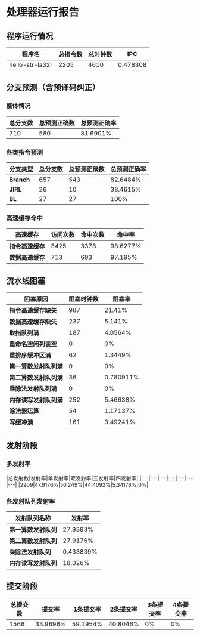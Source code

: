 # 处理器运行报告
## 程序运行情况
|程序名|总指令数|总时钟数|IPC|
|---|---|---|---|
|hello-str-la32r|2205|4610|0.478308|

## 分支预测（含预译码纠正）
### 整体情况
|总分支数|总预测正确数|总预测正确率|
|---|---|---|
|710|580|81.6901%|

### 各类指令预测
|分支类型|总分支数|总预测正确数|总预测正确率|
|---|---|---|---|
|**Branch**| 657 | 543 | 82.6484%|
|**JIRL**| 26 | 10 | 38.4615%|
|**BL**| 27 | 27 | 100%|

### 高速缓存命中
|高速缓存|访问次数|命中次数|命中率|
|---|---|---|---|
|**指令高速缓存**| 3425 | 3378 | 98.6277%|
|**数据高速缓存**| 713 | 693 | 97.195%|
## 流水线阻塞
|阻塞原因|阻塞时钟数|阻塞率|
|---|---|---|
|**指令高速缓存缺失**| 987 | 21.41%|
|**数据高速缓存缺失**| 237 | 5.141%|
|**取指队列满**| 187 | 4.0564%|
|**重命名空闲列表空**|0 | 0%|
|**重排序缓冲区满**|62 | 1.3449%|
|**第一算数发射队列满**|0 | 0%|
|**第二算数发射队列满**|36 | 0.780911%|
|**乘除法发射队列满**|0 | 0%|
|**内存读写发射队列满**|252 | 5.46638%|
|**除法器运算**|54 | 1.17137%|
|**写缓冲满**|161 | 3.49241%|

## 发射阶段
### 多发射率
|总发射数|发射率|单发射率|双发射率|三发射率|四发射率|
|---|---|---|---|---|---|---|
|2209|47.9176%|50.249%|44.4092%|5.34178%|0%|

### 各发射队列发射率
|发射队列名称|发射率|
|---|---|
|**第一算数发射队列**|27.9393%|
|**第二算数发射队列**|27.9176%|
|**乘除法发射队列**|0.433839%|
|**内存读写发射队列**|18.026%|

## 提交阶段
|总提交数|提交率|1条提交率|2条提交率|3条提交率|4条提交率|
|---|---|---|---|---|---|
|1566|33.9696%|59.1954%|40.8046%|0%|0%|
